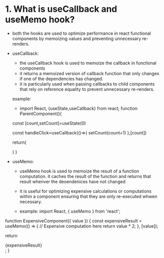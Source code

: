 # 1. What is useCallback and useMemo hook?
  - both the hooks are used to optimize performance in react functional components by memoizing values and preventing unnecessary re-renders.

-  useCallback: 

   - the useCallback hook is used to memoize the callback in functional components 
   - it returns a memoized version of callback function that only changes if one of the dependencies has changed.
   - it is particularly used when passing callbacks to child components that rely on reference equality to prevent unnecessary re-renders.

   example:

   - import React, {useState,useCallback} from react;
   function ParentComponent(){

    const [count,setCount]=useState(0)

    const handleClick=useCallback(()=>{
        setCount(count+1)
    },[count])

    return(
        <div>
        <ChildComponent onClick={handleClick} />
    )
   }

- useMemo:

  - useMemo hook is used to memoize the result of a function computation. it caches the result of the function and returns that result whenver the deoendenices have not changed
  - it is useful for optimizing expensive calculations or computations within a component ensuring that they are only re-executed whwen necessary.

  - example:
  import React, { useMemo } from 'react';

function ExpensiveComponent({ value }) {
  const expensiveResult = useMemo(() => {
    // Expensive computation here
    return value * 2;
  }, [value]);

  return <div>{expensiveResult}</div>;
}



